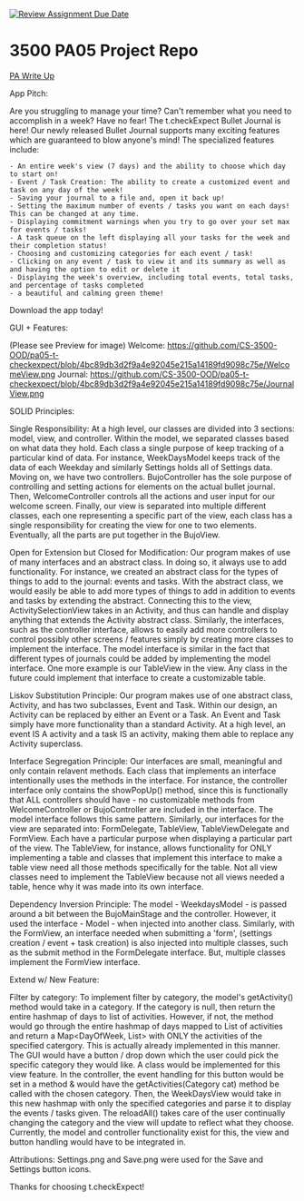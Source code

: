 [![Review Assignment Due Date](https://classroom.github.com/assets/deadline-readme-button-24ddc0f5d75046c5622901739e7c5dd533143b0c8e959d652212380cedb1ea36.svg)](https://classroom.github.com/a/x6ckGcN8)
# 3500 PA05 Project Repo

[PA Write Up](https://markefontenot.notion.site/PA-05-8263d28a81a7473d8372c6579abd6481)


App Pitch:

Are you struggling to manage your time? Can't remember what you need to accomplish in a week? Have no fear!
The t.checkExpect Bullet Journal is here! Our newly released Bullet Journal supports many exciting features which are 
guaranteed to blow anyone's mind! The specialized features include:

    - An entire week's view (7 days) and the ability to choose which day to start on!
    - Event / Task Creation: The ability to create a customized event and task on any day of the week!
    - Saving your journal to a file and, open it back up!
    - Setting the maximum number of events / tasks you want on each days! This can be changed at any time.
    - Displaying commitment warnings when you try to go over your set max for events / tasks!
    - A task queue on the left displaying all your tasks for the week and their completion status!
    - Choosing and customizing categories for each event / task!
    - Clicking on any event / task to view it and its summary as well as and having the option to edit or delete it
    - Displaying the week's overview, including total events, total tasks, and percentage of tasks completed
    - a beautiful and calming green theme!

Download the app today!

GUI + Features: 

(Please see Preview for image)
Welcome:
https://github.com/CS-3500-OOD/pa05-t-checkexpect/blob/4bc89db3d2f9a4e92045e215a14189fd9098c75e/WelcomeView.png
Journal:
https://github.com/CS-3500-OOD/pa05-t-checkexpect/blob/4bc89db3d2f9a4e92045e215a14189fd9098c75e/JournalView.png

SOLID Principles:

Single Responsibility: At a high level, our classes are divided into 3 sections: model, view, and controller. Within the
model, we separated classes based on what data they hold. Each class a single purpose of keep tracking of a particular 
kind of data. For instance, WeekDaysModel keeps track of the data of each Weekday and similarly Settings holds all of 
Settings data. Moving on, we have two controllers. BujoController has the sole purpose of controlling and setting actions
for elements on the actual bullet journal. Then, WelcomeController controls all the actions and user input for our welcome 
screen. Finally, our view is separated into multiple different classes, each one representing a specific part of the view,
each class has a single responsibility for creating the view for one to two elements. Eventually, all the parts are put 
together in the BujoView. 

Open for Extension but Closed for Modification: Our program makes of use of many interfaces and an abstract class. In 
doing so, it always use to add functionality. For instance, we created an abstract class for the types of things to add
to the journal: events and tasks. With the abstract class, we would easily be able to add more types of things to add 
in addition to events and tasks by extending the abstract. Connecting this to the view, ActivitySelectionView takes in 
an Activity, and thus can handle and display anything that extends the Activity abstract class. Similarly, the 
interfaces, such as the controller interface, allows to easily add more controllers to control possibly other screens /
features simply by creating more classes to implement the interface. The model interface is similar in the fact that
different types of journals could be added by implementing the model interface. One more example is our TableView 
in the view. Any class in the future could implement that interface to create a customizable table. 

Liskov Substitution Principle: Our program makes use of one abstract class, Activity, and has two subclasses, 
Event and Task. Within our design, an Activity can be replaced by either an Event or a Task. An Event and Task simply
have more functionality than a standard Activity. At a high level, an event IS A activity and a task IS an activity,
making them able to replace any Activity superclass. 

Interface Segregation Principle: Our interfaces are small, meaningful and only contain relavent methods.
Each class that implements an interface intentionally uses the methods in the interface. For instance, the controller
interface only contains the showPopUp() method, since this is functionally that ALL controllers should have  - no 
customizable methods from WelcomeController or BujoController are included in the interface. The model interface follows
this same pattern. Similarly, our interfaces for the view are separated into: FormDelegate, TableView, TableViewDelegate
and FormView. Each have a particular purpose when displaying a particular part of the view. The TableView, for instance, 
allows functionality for ONLY implementing a table and classes that implement this interface to make a table view 
need all those methods specifically for the table. Not all view classes need to implement the TableView because not all
views needed a table, hence why it was made into its own interface.

Dependency Inversion Principle: The model - WeekdaysModel - is passed around a bit between the BujoMainStage and the 
controller. However, it used the interface - Model - when injected into another class. Similarly, with the FormView,
an interface needed when submitting a 'form', (settings creation / event + task creation) is also injected into 
multiple classes, such as the submit method in the FormDelegate interface. But, multiple classes implement the FormView
interface.

Extend w/ New Feature:

Filter by category: To implement filter by category, the model's getActivity() method would take in a category. If
the category is null, then return the entire hashmap of days to list of activities. However, if not, the method
would go through the entire hashmap of days mapped to List of activities and return a Map<DayOfWeek, List<Activity>>
with ONLY the activities of the specified catergory. This is actually already implemented in this manner. 
The GUI would have a button / drop down which the user could pick the specific category they would like. A class would 
be implemented for this view feature. In the controller, the event handling for this button would be set in a method & 
would have the getActivities(Category cat) method be called with the chosen category. Then, the WeekDaysView would take 
in this new hashmap with only the specified categories and parse it to display the events / tasks given. The reloadAll() 
takes care of the user continually changing the category and the view will update to reflect what they choose.
Currently, the model and controller functionality exist for this, the view and button handling would have to be 
integrated in. 

Attributions:
    Settings.png and Save.png were used for the Save and Settings button icons. 

Thanks for choosing t.checkExpect!
